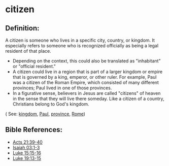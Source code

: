 # citizen #

## Definition: ##

A citizen is someone who lives in a specific city, country, or kingdom. It especially refers to someone who is recognized officially as being a legal resident of that place.

* Depending on the context, this could also be translated as "inhabitant" or "official resident."
* A citizen could live in a region that is part of a larger kingdom or empire that is governed by a king, emperor, or other ruler. For example, Paul was a citizen of the Roman Empire, which consisted of many different provinces; Paul lived in one of those provinces.
* In a figurative sense, believers in Jesus are called "citizens" of heaven in the sense that they will live there someday. Like a citizen of a country, Christians belong to God's kingdom.

( See: [kingdom](../other/kingdom.md), [Paul](../other/paul.md), [province](../other/province.md), [Rome](../other/rome.md))

## Bible References: ##

* [Acts 21:39-40](en/tn/act/help/21/39)
* [Isaiah 03:1-3](en/tn/isa/help/03/01)
* [Luke 15:15-16](en/tn/luk/help/15/15)
* [Luke 19:13-15](en/tn/luk/help/19/13)
